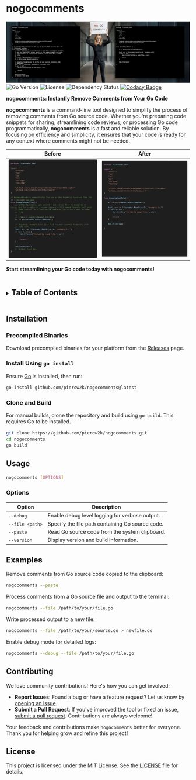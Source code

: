 # nogocomments

![nogocomments Banner](./doc/nogocomments_banner-1200x400.png)  
![Go Version](https://img.shields.io/github/go-mod/go-version/pierow2k/nogocomments)
![License](https://img.shields.io/github/license/pierow2k/nogocomments)
![Dependency Status](https://img.shields.io/librariesio/github/pierow2k/nogocomments)
[![Codacy Badge](https://app.codacy.com/project/badge/Grade/8b2dd9d63b4748988eed60c08f9f61f3)](https://app.codacy.com/gh/pierow2k/nogocomments/dashboard?utm_source=gh&utm_medium=referral&utm_content=&utm_campaign=Badge_grade)

**nogocomments: Instantly Remove Comments from Your Go Code**

**nogocomments** is a command-line tool designed to simplify the process of removing comments from Go source code. Whether you're preparing code snippets for sharing, streamlining code reviews, or processing Go code programmatically, **nogocomments** is a fast and reliable solution. By focusing on efficiency and simplicity, it ensures that your code is ready for any context where comments might not be needed.

| Before                                           | After |
|--------------------------------------------------|----------------------------------------------------|
| ![nogocomments Banner](./doc/example-before.png) | ![nogocomments Banner](./doc/example-after.png) |


**Start streamlining your Go code today with nogocomments!**

<details closed="closed">
  <summary><h2 style="display: inline-block">Table of Contents</h2></summary>
  <ul>
    <li><a href="#installation">Installation</a></li>
    <li><a href="#usage">Usage</a></li>
    <li><a href="#examples">Examples</a></li>
    <li><a href="#contributing">Contributing</a></li>
    <li><a href="#license">License</a></li>
  </ul>
</details>

## Installation

### Precompiled Binaries

Download precompiled binaries for your platform from the [Releases](https://github.com/pierow2k/nogocomments/releases) page.

### Install Using `go install`

Ensure [Go](https://golang.org/dl/) is installed, then run:

```bash
go install github.com/pierow2k/nogocomments@latest
```

### Clone and Build

For manual builds, clone the repository and build using `go build`. This requires Go to be installed.

```bash
git clone https://github.com/pierow2k/nogocomments.git
cd nogocomments
go build
```

## Usage

```bash
nogocomments [OPTIONS]
```

### Options

| Option           | Description                                      |
|------------------|--------------------------------------------------|
| `--debug`        | Enable debug level logging for verbose output.   |
| `--file <path>`  | Specify the file path containing Go source code. |
| `--paste`        | Read Go source code from the system clipboard.   |
| `--version`      | Display version and build information.           |

## Examples

Remove comments from Go source code copied to the clipboard:

```bash
nogocomments --paste
```

Process comments from a Go source file and output to the terminal:

```bash
nogocomments --file /path/to/your/file.go
```

Write processed output to a new file:

```bash
nogocomments --file /path/to/your/source.go > newfile.go
```

Enable debug mode for detailed logs:

```bash
nogocomments --debug --file /path/to/your/file.go
```

## Contributing

We love community contributions! Here's how you can get involved:

- **Report Issues**: Found a bug or have a feature request? Let us know by [opening an issue](https://github.com/pierow2k/nogocomments/issues).
- **Submit a Pull Request**: If you've improved the tool or fixed an issue, [submit a pull request](https://github.com/pierow2k/nogocomments/pulls). Contributions are always welcome!

Your feedback and contributions make `nogocomments` better for everyone. Thank you for helping grow and refine this project!

## License

This project is licensed under the MIT License. See the [LICENSE](LICENSE) file for details.
